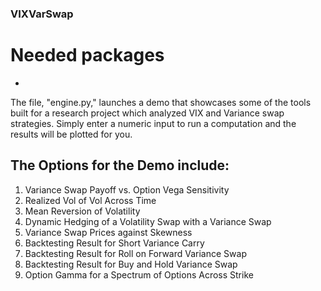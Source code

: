 ### VIXVarSwap

# Needed packages
- 

The file, "engine.py," launches a demo that showcases some of the tools built for a research project which analyzed VIX and Variance swap strategies. Simply enter a numeric input to run a computation and the results will be plotted for you.

## The Options for the Demo include:

1. Variance Swap Payoff vs. Option Vega Sensitivity
2. Realized Vol of Vol Across Time
3. Mean Reversion of Volatility
4. Dynamic Hedging of a Volatility Swap with a Variance Swap
5. Variance Swap Prices against Skewness
6. Backtesting Result for Short Variance Carry
7. Backtesting Result for Roll on Forward Variance Swap
8. Backtesting Result for Buy and Hold Variance Swap
9. Option Gamma for a Spectrum of Options Across Strike
